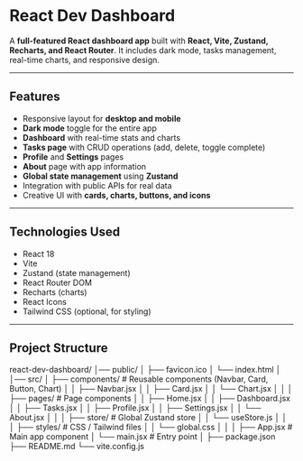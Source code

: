 # React Dev Dashboard

A **full-featured React dashboard app** built with **React, Vite, Zustand, Recharts, and React Router**. It includes dark mode, tasks management, real-time charts, and responsive design.

---

## Features

- Responsive layout for **desktop and mobile**  
- **Dark mode** toggle for the entire app  
- **Dashboard** with real-time stats and charts  
- **Tasks page** with CRUD operations (add, delete, toggle complete)  
- **Profile** and **Settings** pages  
- **About** page with app information  
- **Global state management** using **Zustand**  
- Integration with public APIs for real data  
- Creative UI with **cards, charts, buttons, and icons**  

---

## Technologies Used

- React 18  
- Vite  
- Zustand (state management)  
- React Router DOM  
- Recharts (charts)  
- React Icons  
- Tailwind CSS (optional, for styling)  

---

## Project Structure
react-dev-dashboard/
│── public/
│ ├── favicon.ico
│ └── index.html
│
│── src/
│ ├── components/ # Reusable components (Navbar, Card, Button, Chart)
│ │ ├── Navbar.jsx
│ │ ├── Card.jsx
│ │ └── Chart.jsx
│ │
│ ├── pages/ # Page components
│ │ ├── Home.jsx
│ │ ├── Dashboard.jsx
│ │ ├── Tasks.jsx
│ │ ├── Profile.jsx
│ │ ├── Settings.jsx
│ │ └── About.jsx
│ │
│ ├── store/ # Global Zustand store
│ │ └── useStore.js
│ │
│ ├── styles/ # CSS / Tailwind files
│ │ └── global.css
│ │
│ ├── App.jsx # Main app component
│ └── main.jsx # Entry point
│
├── package.json
├── README.md
└── vite.config.js

